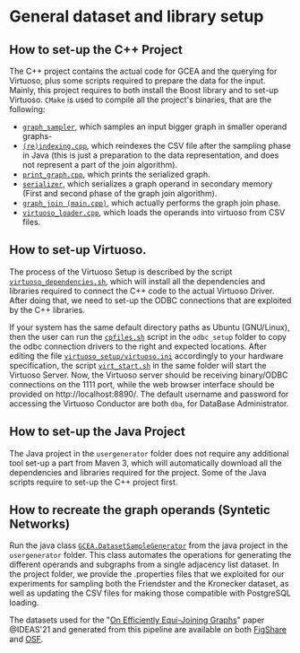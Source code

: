 # General dataset and library setup

## How to set-up the C++ Project
The C++ project contains the actual code for GCEA and the querying for Virtuoso, plus some scripts required to prepare the data for the input. Mainly, this project requires to both install the Boost library and to set-up Virtuoso. `CMake` is used to compile all the project's binaries, that are the following: 
* [`graph_sampler`](https://github.com/gyankos/graphjoin/blob/master/usergenerator/graph_sampler.cpp), which samples an input bigger graph in smaller operand graphs-
* [`(re)indexing.cpp`](https://github.com/gyankos/graphjoin/blob/master/databaseMappings3/indexing.cpp), which reindexes the CSV file after the sampling phase in Java (this is just a preparation to the data representation, and does not represent a part of the join algorithm).
* [`print_graph.cpp`](https://github.com/gyankos/graphjoin/blob/master/databaseMappings3/print_graph.cpp), which prints the serialized graph.
* [`serializer`](https://github.com/gyankos/graphjoin/blob/master/databaseMappings3/serializer.cpp), which serializes a graph operand in secondary memory (First and second phase of the graph join algorithm).
* [`graph_join (main.cpp)`](https://github.com/gyankos/graphjoin/blob/master/databaseMappings3/main.cpp), which actually performs the graph join phase.
* [`virtuoso_loader.cpp`](https://github.com/gyankos/graphjoin/blob/master/databaseMappings3/virtuoso_loader.cpp), which loads the operands into virtuoso from CSV files.

## How to set-up Virtuoso.
The process of the Virtuoso Setup is described by the script [`virtuoso_dependencies.sh`](https://github.com/gyankos/graphjoin/blob/master/virtuoso_setup/%20virtuoso_dependencies.sh), which will install all the dependencies and libraries required to connect the C++ code to the actual Virtuoso Driver. After doing that, we need to set-up the ODBC connections that are exploited by the C++ libraries.

If your system has the same default directory paths as Ubuntu (GNU/Linux), then the user can run the [`cpfiles.sh`](https://github.com/gyankos/graphjoin/blob/master/odbc_setup_default_package/cpfiles.sh) script in the `odbc_setup` folder to copy the odbc connection drivers to the right and expected locations. After editing the file [`virtuoso_setup/virtuoso.ini`](https://github.com/gyankos/graphjoin/blob/master/virtuoso_setup/virtuoso.ini) accordingly to your hardware specification, the script [`virt_start.sh`](https://github.com/gyankos/graphjoin/blob/master/virtuoso_setup/virt_start.sh) in the same folder will start the Virtuoso Server. Now, the Virtuoso server should be receiving binary/ODBC connections on the 1111 port, while the web browser interface should be provided on http://localhost:8890/. The default username and password for accessing the Virtuoso Conductor are both `dba`, for DataBase Administrator.

## How to set-up the Java Project
The Java project in the `usergenerator` folder does not require any additional tool set-up a part from Maven 3, which will automatically download all the dependencies and libraries required for the project. Some of the Java scripts require to set-up the C++ project first.

## How to recreate the graph operands (Syntetic Networks)
Run the java class [`GCEA.DatasetSampleGenerator`](https://github.com/gyankos/graphjoin/blob/master/usergenerator/src/main/java/CGEA/DatasetSampleGenerator.java) from the java project in the `usergenerator` folder. This class automates the operations for generating the different operands and subgraphs from a single adjacency list dataset. In the project folder, we provide the .properties files that we exploited for our experiments for sampling both the Friendster and the Kronecker dataset, as well as updating the CSV files for making those compatible with PostgreSQL loading. 

The datasets used for the "[On Efficiently Equi-Joining Graphs](https://doi.org/10.1145/3472163.3472269)" paper @IDEAS'21 and generated from this pipeline are available on both [FigShare](https://doi.org/10.6084/m9.figshare.12947027) and [OSF](https://osf.io/xney5/).
